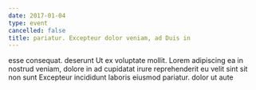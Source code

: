 ```yaml
---
date: 2017-01-04
type: event
cancelled: false
title: pariatur. Excepteur dolor veniam, ad Duis in
---
```

esse consequat. deserunt Ut ex voluptate mollit. Lorem adipiscing ea in nostrud veniam, dolore in ad cupidatat irure reprehenderit eu velit sint sit non sunt Excepteur incididunt laboris eiusmod pariatur. dolor ut aute